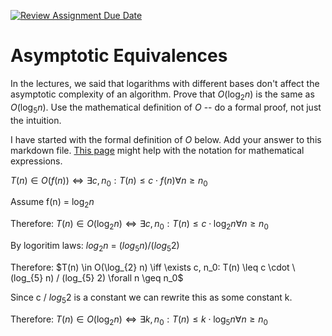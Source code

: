 [![Review Assignment Due Date](https://classroom.github.com/assets/deadline-readme-button-24ddc0f5d75046c5622901739e7c5dd533143b0c8e959d652212380cedb1ea36.svg)](https://classroom.github.com/a/fbkbKZ5N)
# Asymptotic Equivalences

In the lectures, we said that logarithms with different bases don't affect the
asymptotic complexity of an algorithm. Prove that $O(\log_{2} n)$ is the same as
$O(\log_{5} n)$. Use the mathematical definition of $O$ -- do a formal proof,
not just the intuition.

I have started with the formal definition of $O$ below. Add your answer to this
markdown file. [This
page](https://docs.github.com/en/get-started/writing-on-github/working-with-advanced-formatting/writing-mathematical-expressions)
might help with the notation for mathematical expressions.

$T(n) \in O(f(n)) \iff \exists c, n_0: T(n) \leq c \cdot f(n) \forall n \geq n_0$

Assume f(n) = $\log_{2} n$

Therefore: $T(n) \in O(\log_{2} n) \iff \exists c, n_0: T(n) \leq c \cdot \log_{2} n \forall n \geq n_0$

By logoritim laws: $log_{2} n$ = $(log_{5} n) / (log_{5} 2)$

Therefore: $T(n) \in O(\log_{2} n) \iff \exists c, n_0: T(n) \leq c \cdot \(log_{5} n) / (log_{5} 2) \forall n \geq n_0$

Since c / $log_{5} 2$ is a constant we can rewrite this as some constant k.

Therefore: $T(n) \in O(\log_{2} n) \iff \exists k, n_0: T(n) \leq k \cdot \log_{5} n \forall n \geq n_0$
